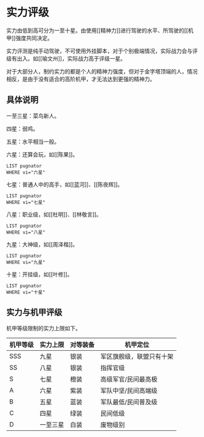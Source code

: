 # 实力评级

实力由低到高可分为一至十星。由使用[[精神力]]进行驾驶的水平、所驾驶的[[机甲]]强度共同决定。

实力评测是纯手动驾驶，不可使用外挂脚本，对于个别极端情况，实际战力会与评级有出入。如[[喻文州]]，实际战力高于评级一星。

对于大部分人，制约实力的都是个人的精神力强度，但对于金字塔顶端的人，情况相反，是由于没有适合的高阶机甲，才无法达到更强的精神力。

## 具体说明

一至三星：菜鸟新人。

四星：弱鸡。

五星：水平相当一般。

六星：还算会玩，如[[陈果]]。

```dataview
LIST pugnator
WHERE vi="六星"
```

七星：普通人中的高手，如[[蓝河]]、[[陈夜辉]]。

```dataview
LIST pugnator
WHERE vi="七星"
```

八星：职业级，如[[杜明]]、[[林敬言]]。

```dataview
LIST pugnator
WHERE vi="八星"
```

九星：大神级，如[[周泽楷]]。

```dataview
LIST pugnator
WHERE vi="九星"
```

十星：开挂级，如[[叶修]]。

```dataview
LIST pugnator
WHERE vi="十星"
```

## 实力与机甲评级

机甲等级限制的实力上限如下。

| 机甲等级 | 实力上限 | 对等装备 | 机甲定位         |
| ---- | ---- | ---- | ------------ |
| SSS  | 九星   | 银装   | 军区旗舰级，联盟只有十架 |
| SS   | 八星   | 银装   | 指挥官级         |
| S    | 七星   | 橙装   | 高级军官/民间最高极   |
| A    | 六星   | 紫装   | 军队中坚/民间高端级   |
| B    | 五星   | 蓝装   | 军队最低/民间普及级   |
| C    | 四星   | 绿装   | 民间低级         |
| D    | 一至三星 | 白装   | 废物级别         |
